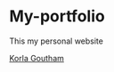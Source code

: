 # My-portfolio
This my personal website

<a href="korlagouthamportfolio.netlify.app">Korla Goutham </a>
